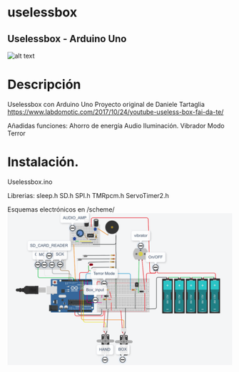 # uselessbox
Uselessbox - Arduino Uno 
-------
![alt text](https://github.com/amerinoj/uselessbox/blob/main/imagen/main.png)

# Descripción
Uselessbox con Arduino Uno
Proyecto original de Daniele Tartaglia
https://www.labdomotic.com/2017/10/24/youtube-useless-box-fai-da-te/

Añadidas funciones:
Ahorro de energía
Audio
Iluminación.
Vibrador
Modo Terror

# Instalación.
Uselessbox.ino

Librerias:
sleep.h
SD.h
SPI.h
TMRpcm.h
ServoTimer2.h

Esquemas electrónicos en /scheme/
![alt text](https://github.com/amerinoj/uselessbox/blob/main/scheme/Global.png)


